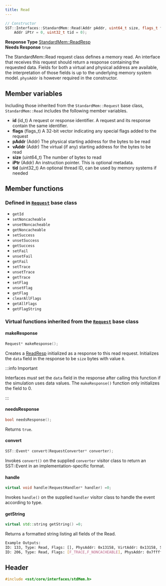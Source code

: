 ```yaml
---
title: Read
---
```


```cpp
// Constructor
SST::Interfaces::StandardMem::Read(Addr pAddr, uint64_t size, flags_t flags = 0, Addr vAddr = 0, 
    Addr iPtr = 0, uint32_t tid = 0);
```
**Response Type** [StandardMem::ReadResp](readresp)  &nbsp;  
**Needs Response** `true`

The StandardMem::Read request class defines a memory read. An interface that receives this request should return a response containing the requested data. Fields for both a virtual and physical address are available, the interpretation of those fields is up to the underlying memory system model. `physAddr` is however required in the constructor. 

## Member variables
Including those inherited from the `StandardMem::Request` base class, `StandardMem::Read` includes the following member variables.
* **id** (id_t) A request or response identifier. A request and its response contain the same identifier.
* **flags** (flags_t) A 32-bit vector indicating any special flags added to the request
* **pAddr** (Addr) The physical starting address for the bytes to be read
* **vAddr** (Addr) The virtual (if any) starting address for the bytes to be read
* **size** (uint64_t) The number of bytes to read
* **iPtr** (Addr) An instruction pointer. This is optional metadata.
* **tid** (uint32_t) An optional thread ID, can be used by memory systems if needed

## Member functions
### Defined in [`Request`](class) base class
* `getId`
* `setNoncacheable`
* `unsetNoncacheable`
* `getNoncacheable`
* `setSuccess`
* `unsetSuccess`
* `getSuccess`
* `setFail`
* `unsetFail`
* `getFail`
* `setTrace`
* `unsetTrace`
* `getTrace`
* `setFlag`
* `unsetFlag`
* `getFlag`
* `clearAllFlags`
* `getAllFlags`
* `getFlagString`

### Virtual functions inherited from the [`Request`](class) base class
#### makeResponse
```cpp
Request* makeResponse();
```
Creates a [ReadResp](readresp) initialized as a response to this read request. 
Initializes the `data` field in the response to be `size` bytes with value `0`.

:::info Important

Interfaces *must* set the `data` field in the response after calling this function if the simulation uses data values. The `makeResponse()` function only initializes the field to 0.

:::

#### needsResponse
```cpp
bool needsResponse();
```
Returns `true`.

#### convert
```cpp
SST::Event* convert(RequestConverter* converter);
```
Invokes `convert()` on the supplied `converter` visitor class to return an SST::Event in an implementation-specific format.

#### handle
```cpp
virtual void handle(RequestHandler* handler) =0;
```
Invokes `handle()` on the supplied `handler` visitor class to handle the event according to type.


#### getString
```cpp
virtual std::string getString() =0;
```
Returns a formatted string listing all fields of the Read.
```sh
Example Outputs:
ID: 133, Type: Read, Flags: [], PhysAddr: 0x13158, VirtAddr: 0x13158, Size: 8, InstPtr: 0x10176, ThreadID: 0
ID: 206, Type: Read, Flags: [F_TRACE,F_NONCACHEABLE], PhysAddr: 0x7ffffcf0, VirtAddr: 0x7ffffcf0, Size: 8, InstPtr: 0x103e2, ThreadID: 0
```


## Header
```cpp
#include <sst/core/interfaces/stdMem.h>
```